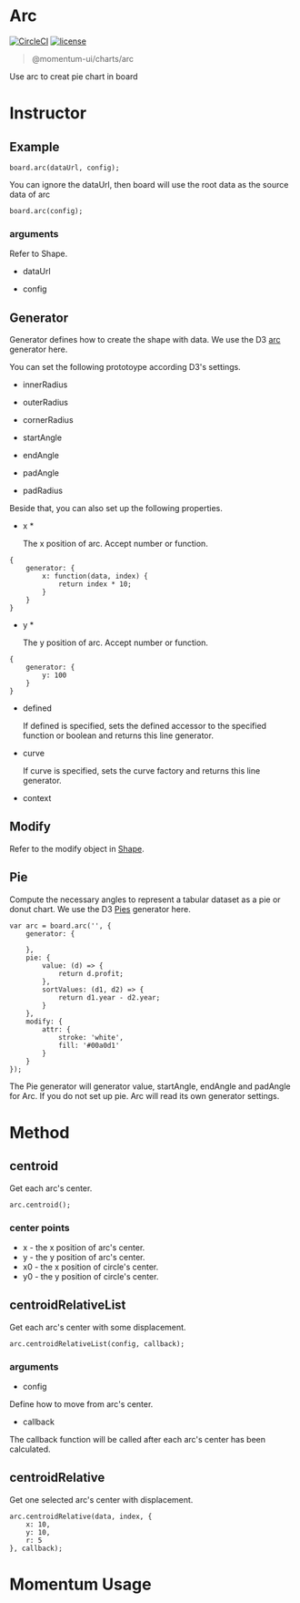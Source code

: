 # Arc

[![CircleCI](https://img.shields.io/circleci/project/github/momentum-design/momentum-ui/master.svg)](https://circleci.com/gh/momentum-design/momentum-ui/)
[![license](https://img.shields.io/github/license/momentum-design/momentum-ui.svg?color=blueviolet)](https://github.com/momentum-design/momentum-ui/blob/master/charts/LICENSE)

> @momentum-ui/charts/arc

Use arc to creat pie chart in board

# Instructor

## Example

```
board.arc(dataUrl, config);
```

You can ignore the dataUrl, then board will use the root data as the source data of arc

```
board.arc(config);
```

### arguments

Refer to Shape.

+ dataUrl

+ config


## Generator

Generator defines how to create the shape with data. We use the D3 [arc](https://github.com/d3/d3/blob/master/API.md#arcs) generator here.

You can set the following prototoype according D3's settings.

+ innerRadius 

+ outerRadius 

+ cornerRadius

+ startAngle
 
+ endAngle

+ padAngle 

+ padRadius 


Beside that, you can also set up the following properties.

+ x *

	The x position of arc. Accept number or function.
	
```
{
	generator: {
		x: function(data, index) {
			return index * 10;
		}
	}
}
```
	
+ y *

	The y position of arc. Accept number or function.
	
```
{
	generator: {
		y: 100
	}
}
```

+ defined

	If defined is specified, sets the defined accessor to the specified function or boolean and returns this line generator. 

+ curve

	If curve is specified, sets the curve factory and returns this line generator.

+ context

## Modify

Refer to the modify object in [Shape](../shape/README.md).

## Pie

Compute the necessary angles to represent a tabular dataset as a pie or donut chart. We use the D3 [Pies](https://github.com/d3/d3-shape/blob/v1.3.5/README.md#pies) generator here.

```
var arc = board.arc('', {
	generator: {
	
	},
	pie: {
		value: (d) => {
			return d.profit;
		},
		sortValues: (d1, d2) => {
			return d1.year - d2.year;
		}
	},
	modify: {
		attr: {
			stroke: 'white',
			fill: '#00a0d1'
		}
	}
});
```

The Pie generator will generator value, startAngle, endAngle and padAngle for Arc.
If you do not set up pie. Arc will read its own generator settings.

# Method

## centroid

Get each arc's center.

```
arc.centroid();
```

### center points

+ x - the x position of arc's center.
+ y - the y position of arc's center.
+ x0 - the x position of circle's center.
+ y0 - the y position of circle's center.


## centroidRelativeList

Get each arc's center with some displacement.

```
arc.centroidRelativeList(config, callback);
```

### arguments

+ config

Define how to move from arc's center.

+ callback

The callback function will be called after each arc's center has been calculated.


## centroidRelative

Get one selected arc's center with displacement.

```
arc.centroidRelative(data, index, {
	x: 10,
	y: 10,
	r: 5
}, callback);
```

# Momentum Usage
